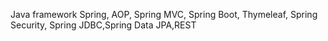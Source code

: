 Java framework Spring, AOP, Spring MVC, Spring Boot, Thymeleaf, Spring Security, Spring JDBC,Spring Data JPA,REST
